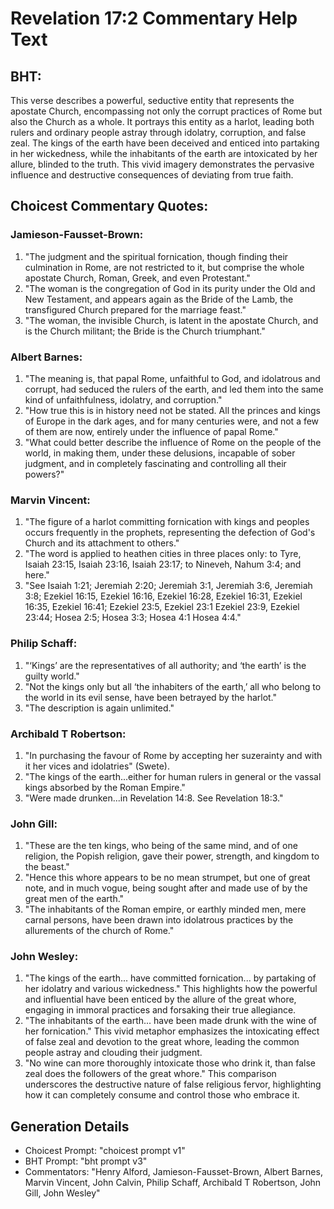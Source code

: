 # Revelation 17:2 Commentary Help Text

## BHT:
This verse describes a powerful, seductive entity that represents the apostate Church, encompassing not only the corrupt practices of Rome but also the Church as a whole. It portrays this entity as a harlot, leading both rulers and ordinary people astray through idolatry, corruption, and false zeal. The kings of the earth have been deceived and enticed into partaking in her wickedness, while the inhabitants of the earth are intoxicated by her allure, blinded to the truth. This vivid imagery demonstrates the pervasive influence and destructive consequences of deviating from true faith.

## Choicest Commentary Quotes:
### Jamieson-Fausset-Brown:
1. "The judgment and the spiritual fornication, though finding their culmination in Rome, are not restricted to it, but comprise the whole apostate Church, Roman, Greek, and even Protestant."
2. "The woman is the congregation of God in its purity under the Old and New Testament, and appears again as the Bride of the Lamb, the transfigured Church prepared for the marriage feast."
3. "The woman, the invisible Church, is latent in the apostate Church, and is the Church militant; the Bride is the Church triumphant."

### Albert Barnes:
1. "The meaning is, that papal Rome, unfaithful to God, and idolatrous and corrupt, had seduced the rulers of the earth, and led them into the same kind of unfaithfulness, idolatry, and corruption."
2. "How true this is in history need not be stated. All the princes and kings of Europe in the dark ages, and for many centuries were, and not a few of them are now, entirely under the influence of papal Rome."
3. "What could better describe the influence of Rome on the people of the world, in making them, under these delusions, incapable of sober judgment, and in completely fascinating and controlling all their powers?"

### Marvin Vincent:
1. "The figure of a harlot committing fornication with kings and peoples occurs frequently in the prophets, representing the defection of God's Church and its attachment to others."
2. "The word is applied to heathen cities in three places only: to Tyre, Isaiah 23:15, Isaiah 23:16, Isaiah 23:17; to Nineveh, Nahum 3:4; and here."
3. "See Isaiah 1:21; Jeremiah 2:20; Jeremiah 3:1, Jeremiah 3:6, Jeremiah 3:8; Ezekiel 16:15, Ezekiel 16:16, Ezekiel 16:28, Ezekiel 16:31, Ezekiel 16:35, Ezekiel 16:41; Ezekiel 23:5, Ezekiel 23:1 Ezekiel 23:9, Ezekiel 23:44; Hosea 2:5; Hosea 3:3; Hosea 4:1 Hosea 4:4."

### Philip Schaff:
1. "‘Kings’ are the representatives of all authority; and ‘the earth’ is the guilty world." 
2. "Not the kings only but all ‘the inhabiters of the earth,’ all who belong to the world in its evil sense, have been betrayed by the harlot." 
3. "The description is again unlimited."

### Archibald T Robertson:
1. "In purchasing the favour of Rome by accepting her suzerainty and with it her vices and idolatries" (Swete).
2. "The kings of the earth...either for human rulers in general or the vassal kings absorbed by the Roman Empire."
3. "Were made drunken...in Revelation 14:8. See Revelation 18:3."

### John Gill:
1. "These are the ten kings, who being of the same mind, and of one religion, the Popish religion, gave their power, strength, and kingdom to the beast." 
2. "Hence this whore appears to be no mean strumpet, but one of great note, and in much vogue, being sought after and made use of by the great men of the earth." 
3. "The inhabitants of the Roman empire, or earthly minded men, mere carnal persons, have been drawn into idolatrous practices by the allurements of the church of Rome."

### John Wesley:
1. "The kings of the earth... have committed fornication... by partaking of her idolatry and various wickedness." This highlights how the powerful and influential have been enticed by the allure of the great whore, engaging in immoral practices and forsaking their true allegiance.
2. "The inhabitants of the earth... have been made drunk with the wine of her fornication." This vivid metaphor emphasizes the intoxicating effect of false zeal and devotion to the great whore, leading the common people astray and clouding their judgment.
3. "No wine can more thoroughly intoxicate those who drink it, than false zeal does the followers of the great whore." This comparison underscores the destructive nature of false religious fervor, highlighting how it can completely consume and control those who embrace it.


## Generation Details
- Choicest Prompt: "choicest prompt v1"
- BHT Prompt: "bht prompt v3"
- Commentators: "Henry Alford, Jamieson-Fausset-Brown, Albert Barnes, Marvin Vincent, John Calvin, Philip Schaff, Archibald T Robertson, John Gill, John Wesley"
